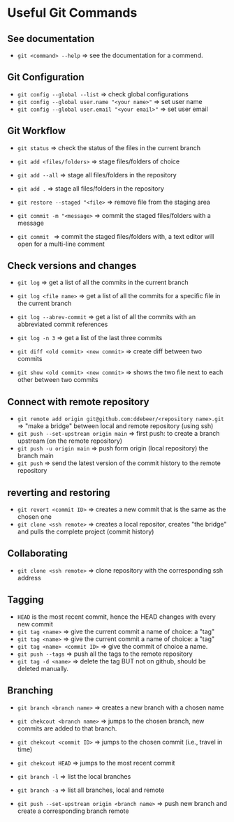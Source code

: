 # Useful Git Commands


## See documentation

- `git <command> --help`  => see the documentation for a commend.

## Git Configuration

- `git config --global --list`     => check global configurations
- `git config --global user.name "<your name>"` => set user name
- `git config --global user.email "<your email>"` => set user email


## Git Workflow

- `git status`                => check the status of the files in the current branch
- `git add <files/folders>`   => stage files/folders of choice
- `git add --all`             => stage all files/folders in the repository
- `git add .`                 => stage all files/folders in the repository
- `git restore --staged "<file>`  => remove file from the staging area



- `git commit -m "<message>`  => commit the staged files/folders with a message
- `git commit `               => commit the staged files/folders with, a text 
                                 editor will open for a multi-line comment 

## Check versions and changes

- `git log`                => get a list of all the commits in the current branch
- `git log <file name>`    => get a list of all the commits for a specific file in the current branch
- `git log --abrev-commit` => get a list of all the commits with an abbreviated commit references
- `git log -n 3`           => get a list of the last three commits 



- `git diff <old commit> <new commit>`  => create diff between two commits
- `git show <old commit> <new commit>`  => shows the two file next to each other between two commits


## Connect with remote repository

- `git remote add origin git@github.com:ddebeer/<repository name>.git` 
  => "make a bridge" between local and remote repository (using ssh)
- `git push --set-upstream origin main`  => first push: to create a branch upstream (on the remote repository)
- `git push -u origin main`              => push form origin (local repository) the branch main
- `git push`   => send the latest version of the commit history to the remote repository


## reverting and restoring

- `git revert <commit ID>` => creates a new commit that is the same as the chosen one
- `git clone <ssh remote>` => creates a local repositor, creates "the bridge" and pulls the complete project (commit history)


## Collaborating 
- `git clone <ssh remote>` => clone repository with the corresponding ssh address


## Tagging

- `HEAD` is the most recent commit, hence the HEAD changes with every new commit
- `git tag <name>`   => give the current commit a name of choice: a "tag"
- `git tag <name>`   => give the current commit a name of choice: a "tag"
- `git tag <name> <commit ID>`  => give the commit of choice a name.
- `git push --tags`  => push all the tags to the remote repository
- `git tag -d <name>` => delete the tag  BUT not on github, should be deleted manually.


## Branching

- `git branch <branch name>`   => creates a new branch with a chosen name
- `git chekcout <branch name>` => jumps to the chosen branch, new commits are
                                  added to that branch.
- `git chekcout <commit ID>`   => jumps to the chosen commit (i.e., travel in time)
- `git chekcout HEAD`          => jumps to the most recent commit 

- `git branch -l`              => list the local branches
- `git branch -a`              => list all branches, local and remote

- `git push --set-upstream origin <branch name>`  => push new branch and create a corresponding branch remote

